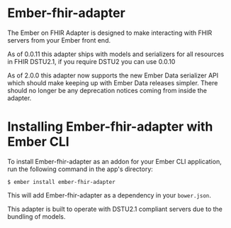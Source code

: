 # Ember-fhir-adapter

The Ember on FHIR Adapter is designed to make interacting with FHIR servers from your Ember front end.

As of 0.0.11 this adapter ships with models and serializers for all resources in FHIR DSTU2.1, if you require DSTU2 you can use 0.0.10

As of 2.0.0 this adapter now supports the new Ember Data serializer API which should make keeping up with Ember Data releases simpler. There should no longer be any deprecation notices coming from inside the adapter. 

# Installing Ember-fhir-adapter with Ember CLI

To install Ember-fhir-adapter as an addon for your Ember CLI application, run the following command in the app's directory:

```
$ ember install ember-fhir-adapter
```

This will add Ember-fhir-adapter as a dependency in your ```bower.json```.

This adapter is built to operate with DSTU2.1 compliant servers due to the bundling of models. 
